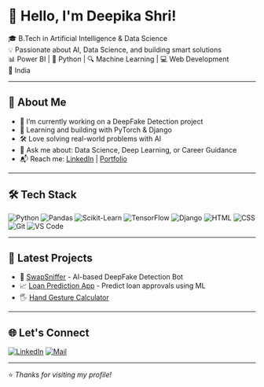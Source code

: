 # 👋 Hello, I'm Deepika Shri!

🎓 B.Tech in Artificial Intelligence & Data Science  
💡 Passionate about AI, Data Science, and building smart solutions  
📊 Power BI | 🐍 Python | 🔍 Machine Learning | 💻 Web Development  
📍 India  

---

## 🚀 About Me
- 🔭 I’m currently working on a DeepFake Detection project  
- 🌱 Learning and building with PyTorch & Django  
- 🛠️ Love solving real-world problems with AI  
- 💬 Ask me about: Data Science, Deep Learning, or Career Guidance  
- 📬 Reach me: [LinkedIn](https://www.linkedin.com/in/your-profile) | [Portfolio](https://yourportfolio.com)

---

## 🛠️ Tech Stack

![Python](https://img.shields.io/badge/Python-3776AB?style=for-the-badge&logo=python&logoColor=white)
![Pandas](https://img.shields.io/badge/Pandas-150458?style=for-the-badge&logo=pandas&logoColor=white)
![Scikit-Learn](https://img.shields.io/badge/Scikit--Learn-F7931E?style=for-the-badge&logo=scikit-learn&logoColor=white)
![TensorFlow](https://img.shields.io/badge/TensorFlow-FF6F00?style=for-the-badge&logo=tensorflow&logoColor=white)
![Django](https://img.shields.io/badge/Django-092E20?style=for-the-badge&logo=django&logoColor=white)
![HTML](https://img.shields.io/badge/HTML-E34F26?style=for-the-badge&logo=html5&logoColor=white)
![CSS](https://img.shields.io/badge/CSS-1572B6?style=for-the-badge&logo=css3&logoColor=white)
![Git](https://img.shields.io/badge/Git-F05032?style=for-the-badge&logo=git&logoColor=white)
![VS Code](https://img.shields.io/badge/VSCode-007ACC?style=for-the-badge&logo=visual-studio-code&logoColor=white)

---

## 🌱 Latest Projects
- 🔬 [SwapSniffer](https://github.com/yourusername/SwapSniffer) - AI-based DeepFake Detection Bot  
- 📈 [Loan Prediction App](https://github.com/yourusername/LoanPredictionApp) - Predict loan approvals using ML  
- 🖐️ [Hand Gesture Calculator](https://github.com/yourusername/Hand-Gesture-Calculator)

---

## 🌐 Let's Connect

[![LinkedIn](https://img.shields.io/badge/LinkedIn-0A66C2?style=for-the-badge&logo=linkedin&logoColor=white)](https://linkedin.com/in/your-profile)
[![Mail](https://img.shields.io/badge/Gmail-EA4335?style=for-the-badge&logo=gmail&logoColor=white)](mailto:your.email@gmail.com)

---

⭐️ *Thanks for visiting my profile!*
